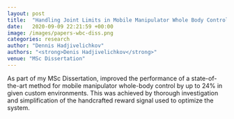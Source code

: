 ```yaml
---
layout: post
title:  "Handling Joint Limits in Mobile Manipulator Whole Body Control via Reinforcement Learning"
date:   2020-09-09 22:21:59 +00:00
image: /images/papers-wbc-diss.png
categories: research
author: "Dennis Hadjivelichkov"
authors: "<strong>Denis Hadjivelichkov</strong>"
venue: "MSc Dissertation"
---
```


As part of my MSc Dissertation, improved the performance of a state-of-the-art method for mobile manipulator whole-body control by up to 24% in given custom environments. This was achieved by thorough investigation and simplification of the handcrafted reward signal used to optimize the system.